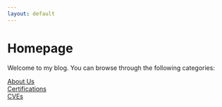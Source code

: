 ```yaml
---
layout: default
---
```


# Homepage

Welcome to my blog. You can browse through the following categories:

[About Us](./blog/about-us.html)<br>
[Certifications](./blog/certifications.html)<br>
[CVEs](./blog/cves.html)<br>

